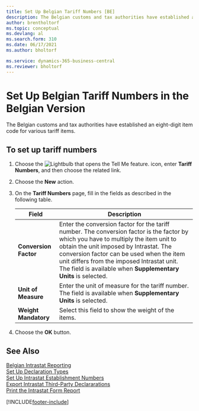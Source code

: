 ```yaml
---
title: Set Up Belgian Tariff Numbers [BE]
description: The Belgian customs and tax authorities have established an eight-digit item code for various tariff items.
author: brentholtorf
ms.topic: conceptual
ms.devlang: al
ms.search.form: 310
ms.date: 06/17/2021
ms.author: bholtorf

ms.service: dynamics-365-business-central
ms.reviewer: bholtorf
---
```

# Set Up Belgian Tariff Numbers in the Belgian Version

The Belgian customs and tax authorities have established an eight-digit item code for various tariff items.  

## To set up tariff numbers

1. Choose the ![Lightbulb that opens the Tell Me feature.](../../media/ui-search/search_small.png "Tell me what you want to do") icon, enter **Tariff Numbers**, and then choose the related link.  
2. Choose the **New** action.  
3. On the **Tariff Numbers** page, fill in the fields as described in the following table.  

    |Field|Description|  
    |---------------------------------|---------------------------------------|  
    |**Conversion Factor**|Enter the conversion factor for the tariff number. The conversion factor is the factor by which you have to multiply the item unit to obtain the unit imposed by Intrastat. The conversion factor can be used when the item unit differs from the imposed Intrastat unit. The field is available when **Supplementary Units** is selected.|  
    |**Unit of Measure**|Enter the unit of measure for the tariff number. The field is available when **Supplementary Units** is selected.|  
    |**Weight Mandatory**|Select this field to show the weight of the items.|  

4. Choose the **OK** button.  
  
## See Also

 [Belgian Intrastat Reporting](belgian-intrastat-reporting.md)   
 [Set Up Declaration Types](how-to-set-up-declaration-types.md)   
 [Set Up Intrastat Establishment Numbers](how-to-set-up-intrastat-establishment-numbers.md)   
 [Export Intrastat Third-Party Declararations](how-to-export-intrastat-third-party-declararations.md)   
 [Print the Intrastat Form Report](how-to-print-the-intrastat-form-report.md)


[!INCLUDE[footer-include](../../includes/footer-banner.md)]
